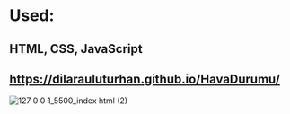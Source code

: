 # Used:
## HTML, CSS, JavaScript
https://dilarauluturhan.github.io/HavaDurumu/
--
![127 0 0 1_5500_index html (2)](https://user-images.githubusercontent.com/120499369/219869711-eb919d56-7b89-4788-82a8-01c8c6a2e095.png)
